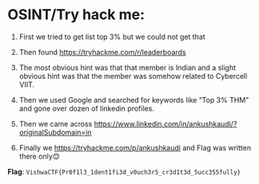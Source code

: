# OSINT/Try hack me:

1. First we tried to get list top 3% but we could not get that

2. Then found https://tryhackme.com/r/leaderboards

3. The most obvious hint was that that member is Indian and a slight obvious hint was that the member was somehow related to Cybercell VIIT.

4. Then we used Google and searched for keywords like “Top 3% THM”  and gone over dozen of linkedin profiles.

5. Then we came across  https://www.linkedin.com/in/ankushkaudi/?originalSubdomain=in

6. Finally we https://tryhackme.com/p/ankushkaudi 
and Flag was written there only😊

**Flag**: `VishwaCTF{Pr0f1l3_1dent1fi3d_v0uch3r5_cr3d1t3d_5ucc355fully}`